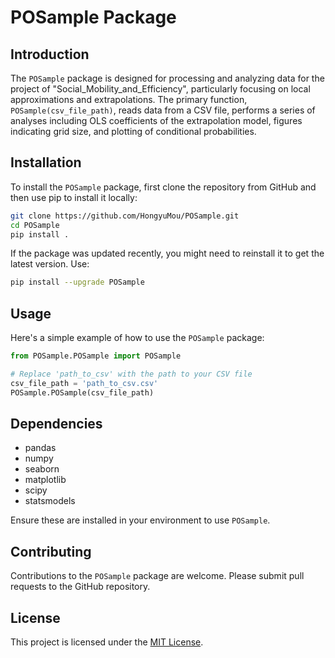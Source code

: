 # POSample Package

## Introduction
The `POSample` package is designed for processing and analyzing data for the project of "Social_Mobility_and_Efficiency", particularly focusing on local approximations and extrapolations. The primary function, `POSample(csv_file_path)`, reads data from a CSV file, performs a series of analyses including OLS coefficients of the extrapolation model, figures indicating grid size, and plotting of conditional probabilities.

## Installation
To install the `POSample` package, first clone the repository from GitHub and then use pip to install it locally:

```bash 
git clone https://github.com/HongyuMou/POSample.git
cd POSample
pip install .
```

If the package was updated recently, you might need to reinstall it to get the latest version. Use:

```bash 
pip install --upgrade POSample
```

## Usage

Here's a simple example of how to use the `POSample` package:

```python
from POSample.POSample import POSample

# Replace 'path_to_csv' with the path to your CSV file
csv_file_path = 'path_to_csv.csv'
POSample.POSample(csv_file_path)
```

## Dependencies
- pandas
- numpy
- seaborn
- matplotlib
- scipy
- statsmodels

Ensure these are installed in your environment to use `POSample`.

## Contributing
Contributions to the `POSample` package are welcome. Please submit pull requests to the GitHub repository.

## License
This project is licensed under the [MIT License](LICENSE).



